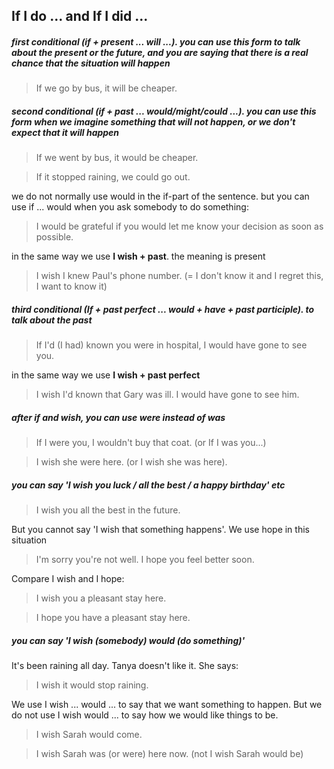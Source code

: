 ## If I do ... and If I did ...

##### first conditional (if + present ... will ...). you can use this form to talk about the present or the future, and you are saying that there is a real chance that the situation will happen
> If we go by bus, it will be cheaper.

##### second conditional (if + past ... would/might/could ...). you can use this form when we imagine something that will not happen, or we don't expect that it will happen
> If we went by bus, it would be cheaper.

> If it stopped raining, we could go out.

we do not normally use would in the if-part of the sentence. but you can use if ... would when you ask somebody to do something:
> I would be grateful if you would let me know your decision as soon as possible.

in the same way we use **I wish + past**. the meaning is present

> I wish I knew Paul's phone number. (= I don't know it and I regret this, I want to know it)

##### third conditional (If + past perfect ... would + have + past participle). to talk about the past
> If I'd (I had) known you were in hospital, I would have gone to see you.

in the same way we use **I wish + past perfect**

> I wish I'd known that Gary was ill. I would have gone to see him.

##### after if and wish, you can use were instead of was
> If I were you, I wouldn't buy that coat. (or If I was you...)

> I wish she were here. (or I wish she was here).

##### you can say 'I wish you luck / all the best / a happy birthday' etc
> I wish you all the best in the future.

But you cannot say 'I wish that something happens'. We use hope in this situation

> I'm sorry you're not well. I hope you feel better soon.

Compare I wish and I hope:
> I wish you a pleasant stay here.

> I hope you have a pleasant stay here.

##### you can say 'I wish (somebody) would (do something)'
It's been raining all day. Tanya doesn't like it. She says:
> I wish it would stop raining.

We use I wish ... would ... to say that we want something to happen. But we do not use I wish would ... to say how we would like things to be.
> I wish Sarah would come.

> I wish Sarah was (or were) here now. (not I wish Sarah would be)